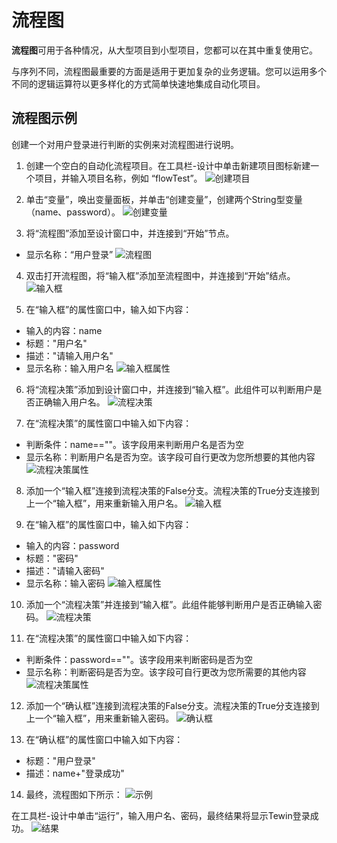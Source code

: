 # 流程图 
**流程图**可用于各种情况，从大型项目到小型项目，您都可以在其中重复使用它。

与序列不同，流程图最重要的方面是适用于更加复杂的业务逻辑。您可以运用多个不同的逻辑运算符以更多样化的方式简单快速地集成自动化项目。 

## 流程图示例 
创建一个对用户登录进行判断的实例来对流程图进行说明。

1. 创建一个空白的自动化流程项目。在工具栏-设计中单击新建项目图标新建一个项目，并输入项目名称，例如 “flowTest”。 
![创建项目](https://docimages.blob.core.chinacloudapi.cn/images/Studio/typeOfWorkflow/flow-createProject.png)

2. 单击“变量”，唤出变量面板，并单击“创建变量”，创建两个String型变量（name、password）。
![创建变量](https://docimages.blob.core.chinacloudapi.cn/images/Studio/typeOfWorkflow/flow-createVariables.png)

3. 将“流程图”添加至设计窗口中，并连接到“开始”节点。
* 显示名称：“用户登录”
![流程图](https://docimages.blob.core.chinacloudapi.cn/images/Studio/typeOfWorkflow/flow-intoFlowchart.png)

4. 双击打开流程图，将“输入框”添加至流程图中，并连接到“开始”结点。
![输入框](https://docimages.blob.core.chinacloudapi.cn/images/Studio/typeOfWorkflow/flow-intoInput1.png)

5. 在“输入框”的属性窗口中，输入如下内容： 
* 输入的内容：name 
* 标题："用户名"
* 描述："请输入用户名" 
* 显示名称：输入用户名 
![输入框属性](https://docimages.blob.core.chinacloudapi.cn/images/Studio/typeOfWorkflow/flow-input1Properties.png)

6. 将“流程决策”添加到设计窗口中，并连接到“输入框”。此组件可以判断用户是否正确输入用户名。 
![流程决策](https://docimages.blob.core.chinacloudapi.cn/images/Studio/typeOfWorkflow/flow-intoDecision1.png)

7. 在“流程决策”的属性窗口中输入如下内容： 
* 判断条件：name==""。该字段用来判断用户名是否为空 
* 显示名称：判断用户名是否为空。该字段可自行更改为您所想要的其他内容 
![流程决策属性](https://docimages.blob.core.chinacloudapi.cn/images/Studio/typeOfWorkflow/flow-decision1Properties.png)

8. 添加一个“输入框”连接到流程决策的False分支。流程决策的True分支连接到上一个“输入框”，用来重新输入用户名。
![输入框](https://docimages.blob.core.chinacloudapi.cn/images/Studio/typeOfWorkflow/flow-intoInput2.png)

9. 在“输入框”的属性窗口中，输入如下内容： 
* 输入的内容：password 
* 标题："密码"
* 描述："请输入密码"
* 显示名称：输入密码 
![输入框属性](https://docimages.blob.core.chinacloudapi.cn/images/Studio/typeOfWorkflow/flow-input2Properties.png)

10. 添加一个“流程决策”并连接到“输入框”。此组件能够判断用户是否正确输入密码。 
![流程决策](https://docimages.blob.core.chinacloudapi.cn/images/Studio/typeOfWorkflow/flow-intoDecision2.png)

11. 在“流程决策”的属性窗口中输入如下内容： 
* 判断条件：password==""。该字段用来判断密码是否为空 
* 显示名称：判断密码是否为空。该字段可自行更改为您所需要的其他内容 
![流程决策属性](https://docimages.blob.core.chinacloudapi.cn/images/Studio/typeOfWorkflow/flow-decision2Properties.png)

12. 添加一个“确认框”连接到流程决策的False分支。流程决策的True分支连接到上一个“输入框”，用来重新输入密码。 
![确认框](https://docimages.blob.core.chinacloudapi.cn/images/Studio/typeOfWorkflow/flow-intoConfirm.png)

13. 在“确认框”的属性窗口中输入如下内容： 
* 标题："用户登录"
* 描述：name+"登录成功" 

14. 最终，流程图如下所示： 
![示例](https://docimages.blob.core.chinacloudapi.cn/images/Studio/typeOfWorkflow/flow-example.PNG)

在工具栏-设计中单击“运行”，输入用户名、密码，最终结果将显示Tewin登录成功。 
![结果](https://docimages.blob.core.chinacloudapi.cn/images/Studio/typeOfWorkflow/flow-result.png)

